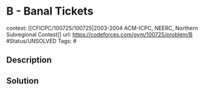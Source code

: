 # B - Banal Tickets

contest: [[CFICPC/100725/100725|2003-2004 ACM-ICPC, NEERC, Northern Subregional Contest]]
url: https://codeforces.com/gym/100725/problem/B
#Status/UNSOLVED
Tags: #

## Description

## Solution

